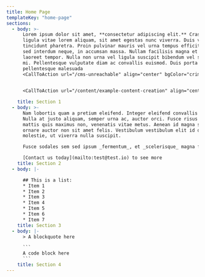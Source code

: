 ```yaml
---
title: Home Page
templateKey: "home-page"
sections:
  - body: >-
      Lorem ipsum dolor sit amet, **consectetur adipiscing elit.** Cras ornare
      ligula vitae lorem aliquam, sit amet egestas nunc viverra. Duis volutpat
      tincidunt pharetra. Proin pulvinar mauris vel urna tempus efficitur. Donec
      sed interdum neque, in accumsan massa. Nullam facilisis magna et mauris
      laoreet tempor. Nulla non urna vel ligula suscipit bibendum vel sit amet
      mi. Pellentesque vulputate diam ac convallis euismod. Duis porta diam vel
      pellentesque malesuada
      <CallToAction url="/cms-unreachable" align="center" bgColor="crimson">A Pure MDX Page</CallToAction>

      
      <CallToAction url="/content/example-content-creation" align="center" bgColor="midnightblue">A CMS created page</CallToAction>

    title: Section 1
  - body: >-
      Nam lobortis quam a pretium eleifend. Integer eleifend convallis tempus.
      Nulla at justo aliquam, semper urna ac, auctor orci. Fusce risus nibh,
      mattis quis maximus non, venenatis vitae metus. Aenean id magna sed risus
      ornare auctor non sit amet felis. Vestibulum vestibulum elit id dui
      molestie, ut viverra nulla suscipit.

      Fusce sodales sem sed ipsum _fermentum_, et _scelerisque_ magna faucibus.

      [Contact us today](mailto:test@test.io) to see more
    title: Section 2
  - body: |-

      ## This is a list:
      * Item 1
      * Item 2
      * Item 3
      * Item 4
      * Item 5
      * Item 6
      * Item 7
    title: Section 3
  - body: |-
      > A blockquote here

      ```
      A code block here
      ```
    title: Section 4
---
```


